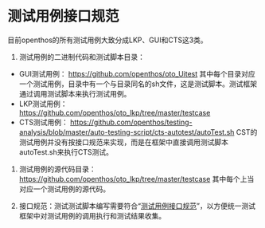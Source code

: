 # 测试用例接口规范
目前openthos的所有测试用例大致分成LKP、GUI和CTS这3类。

1. 测试用例的二进制代码和测试脚本目录：

 * GUI测试用例： https://github.com/openthos/oto_Uitest 其中每个目录对应一个测试用例，目录中有一个与目录同名的sh文件，这是测试脚本。测试框架通过调用测试脚本来执行测试用例。
 * LKP测试用例： https://github.com/openthos/oto_lkp/tree/master/testcase
 * CTS测试用例： https://github.com/openthos/testing-analysis/blob/master/auto-testing-script/cts-autotest/autoTest.sh CST的测试用例并没有按接口规范来实现，而是在框架中直接调用测试脚本autoTest.sh来执行CTS测试。
 
1. 测试用例的源代码目录：https://github.com/openthos/oto_lkp/tree/master/testcase 其中每个上当对应一个测试用例的源代码。

1. 接口规范：测试测试脚本编写需要符合“[测试用例接口规范](https://github.com/openthos/testing-analysis/blob/master/auto-testing-script/kernelci-analysis/testcasereadme.md)”，以方便统一测试框架中对测试用例的调用执行和测试结果收集。
